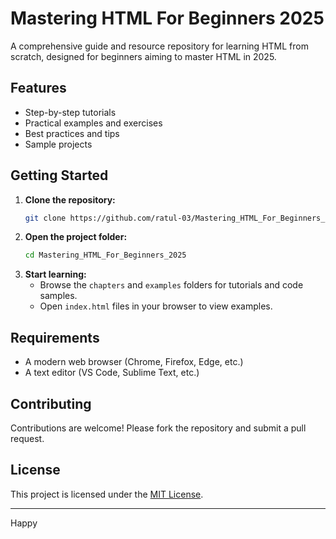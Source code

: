 # Mastering HTML For Beginners 2025

A comprehensive guide and resource repository for learning HTML from scratch, designed for beginners aiming to master HTML in 2025.

## Features

- Step-by-step tutorials
- Practical examples and exercises
- Best practices and tips
- Sample projects

## Getting Started

1. **Clone the repository:**
   ```sh
   git clone https://github.com/ratul-03/Mastering_HTML_For_Beginners_2025.git
   ```
2. **Open the project folder:**
   ```sh
   cd Mastering_HTML_For_Beginners_2025
   ```
3. **Start learning:**
   - Browse the `chapters` and `examples` folders for tutorials and code samples.
   - Open `index.html` files in your browser to view examples.

## Requirements

- A modern web browser (Chrome, Firefox, Edge, etc.)
- A text editor (VS Code, Sublime Text, etc.)

## Contributing

Contributions are welcome! Please fork the repository and submit a pull request.

## License

This project is licensed under the [MIT License](LICENSE).

---

Happy
